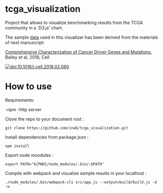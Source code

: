 # tcga_visualization

Project that allows to visualize benchmarking results from the TCGA community in a *'D3.js'* chart.

The sample [data](https://github.com/inab/tcga_visualization/tree/master/data) used in this visualizer has been derived from the materials of next manuscript:

[Comprehensive Characterization of Cancer Driver Genes and Mutations](https://www.cell.com/cell/fulltext/S0092-8674%2818%2930237-X?code=cell-site), Bailey et al, 2018, Cell

[![doi:10.1016/j.cell.2018.02.060](https://img.shields.io/badge/doi-10.1016%2Fj.cell.2018.02.060-green.svg)](https://doi.org/10.1016/j.cell.2018.02.060)

# How to use

Requirements:

-npm
-http server

Clone the repo to your document root :
```
git clone https://github.com/inab/tcga_visualization.git
```

Install dependencies from package.json :
```
npm install 
```

Export node moodules :
```
export PATH="${PWD}/node_modules/.bin/:$PATH"
```
Compile with webpack and visualize sample results in your localhost :
```
./node_modules/.bin/webpack-cli src/app.js --output=build/build.js -d -w
```
